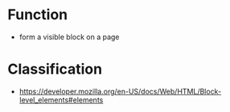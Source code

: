 # Function
- form a visible block on a page
# Classification
- https://developer.mozilla.org/en-US/docs/Web/HTML/Block-level_elements#elements